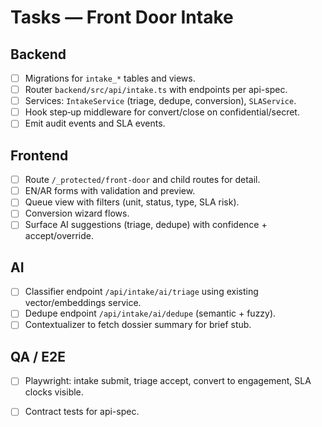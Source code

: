 # Tasks — Front Door Intake

## Backend
- [ ] Migrations for `intake_*` tables and views.
- [ ] Router `backend/src/api/intake.ts` with endpoints per api-spec.
- [ ] Services: `IntakeService` (triage, dedupe, conversion), `SLAService`.
- [ ] Hook step‑up middleware for convert/close on confidential/secret.
- [ ] Emit audit events and SLA events.

## Frontend
- [ ] Route `/_protected/front-door` and child routes for detail.
- [ ] EN/AR forms with validation and preview.
- [ ] Queue view with filters (unit, status, type, SLA risk).
- [ ] Conversion wizard flows.
- [ ] Surface AI suggestions (triage, dedupe) with confidence + accept/override.

## AI
- [ ] Classifier endpoint `/api/intake/ai/triage` using existing vector/embeddings service.
- [ ] Dedupe endpoint `/api/intake/ai/dedupe` (semantic + fuzzy).
- [ ] Contextualizer to fetch dossier summary for brief stub.

## QA / E2E
- [ ] Playwright: intake submit, triage accept, convert to engagement, SLA clocks visible.
- [ ] Contract tests for api-spec.


